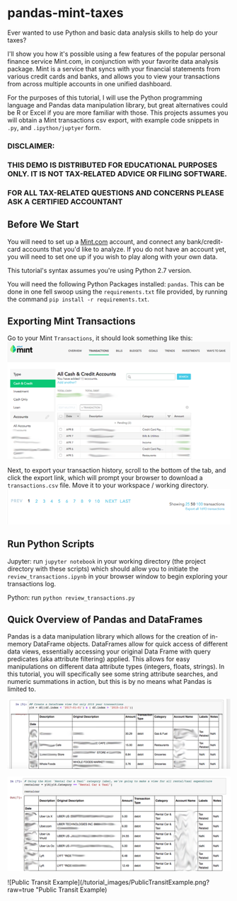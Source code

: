 # pandas-mint-taxes

Ever wanted to use Python and basic data analysis skills to help do your taxes?

I'll show you how it's possible using a few features of the popular personal finance service Mint.com, in conjunction with your favorite data analysis package.
Mint is a service that syncs with your financial statements from various credit cards and banks, and allows you to view your transactions from across multiple accounts in one unified dashboard.

For the purposes of this tutorial, I will use the Python programming language and Pandas data manipulation library, but great alternatives could be R or Excel if you are more familiar with those. This projects assumes you will obtain a Mint transactions csv export, with example code snippets in `.py`, and `.ipython/juptyer` form.

### DISCLAIMER: 
### THIS DEMO IS DISTRIBUTED FOR EDUCATIONAL PURPOSES ONLY. IT IS NOT TAX-RELATED ADVICE OR FILING SOFTWARE. 
### FOR ALL TAX-RELATED QUESTIONS AND CONCERNS PLEASE ASK A CERTIFIED ACCOUNTANT


Before We Start
--------
You will need to set up a [Mint.com](https://www.mint.com/how-mint-works) account, and connect any bank/credit-card accounts that you'd like to analyze.
If you do not have an account yet, you will need to set one up if you wish to play along with your own data.

This tutorial's syntax assumes you're using Python 2.7 version. 

You will need the following Python Packages installed: `pandas`. This can be done in one fell swoop using the `requirements.txt` file provided, by running the command `pip install -r requirements.txt`.

Exporting Mint Transactions
--------
Go to your Mint `Transactions`, it should look something like this:
![Navigating to Mint Transactions Tab](/tutorial_images/MintTransactionScreen.png?raw=true "Mint Transactions Tab")

Next, to export your transaction history, scroll to the bottom of the tab, and click the export link, which will prompt your browser to download a `transactions.csv` file. Move it to your workspace / working directory.
![Mint Export Transactions](/tutorial_images/MintExportTransactions.png?raw=true "Mint Export Transactions")

Run Python Scripts
---------
Jupyter: run `jupyter notebook` in your working directory (the project directory with these scripts) which should allow you to initiate the `review_transactions.ipynb` in your browser window to begin exploring your transactions log.

Python: run `python review_transactions.py`

Quick Overview of Pandas and DataFrames
------------
Pandas is a data manipulation library which allows for the creation of in-memory DataFrame objects.
DataFrames allow for quick access of different data views, essentially accessing your original Data Frame with query predicates (aka attribute filtering) applied.
This allows for easy manipulations on different data attribute types (integers, floats, strings).
In this tutorial, you will specifically see some string attribute searches, and numeric summations in action, but this is by no means what Pandas is limited to.

![Pandas Year Date Range Filter 2016](/tutorial_images/YearDateRangeFilterExample.png?raw=true "Pandas Year Date Range Filter 2016")

![Taxi Transport Example](/tutorial_images/TaxiTransportExample.png?raw=true "Taxi Transport View")

![Public Transit Example](/tutorial_images/PublicTransitExample.png?raw=true "Public Transit Example)
